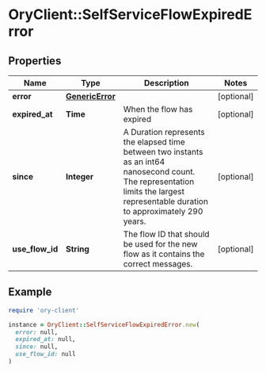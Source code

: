 # OryClient::SelfServiceFlowExpiredError

## Properties

| Name | Type | Description | Notes |
| ---- | ---- | ----------- | ----- |
| **error** | [**GenericError**](GenericError.md) |  | [optional] |
| **expired_at** | **Time** | When the flow has expired | [optional] |
| **since** | **Integer** | A Duration represents the elapsed time between two instants as an int64 nanosecond count. The representation limits the largest representable duration to approximately 290 years. | [optional] |
| **use_flow_id** | **String** | The flow ID that should be used for the new flow as it contains the correct messages. | [optional] |

## Example

```ruby
require 'ory-client'

instance = OryClient::SelfServiceFlowExpiredError.new(
  error: null,
  expired_at: null,
  since: null,
  use_flow_id: null
)
```

